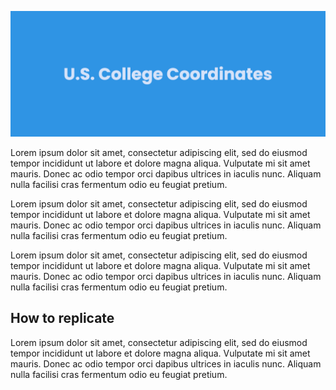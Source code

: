 ![U.S. College Coordinates repo banner](./img/us-college-coordinates-banner.png)

Lorem ipsum dolor sit amet, consectetur adipiscing elit, sed do eiusmod tempor incididunt ut labore et dolore magna aliqua. Vulputate mi sit amet mauris. Donec ac odio tempor orci dapibus ultrices in iaculis nunc. Aliquam nulla facilisi cras fermentum odio eu feugiat pretium.

Lorem ipsum dolor sit amet, consectetur adipiscing elit, sed do eiusmod tempor incididunt ut labore et dolore magna aliqua. Vulputate mi sit amet mauris. Donec ac odio tempor orci dapibus ultrices in iaculis nunc. Aliquam nulla facilisi cras fermentum odio eu feugiat pretium.

Lorem ipsum dolor sit amet, consectetur adipiscing elit, sed do eiusmod tempor incididunt ut labore et dolore magna aliqua. Vulputate mi sit amet mauris. Donec ac odio tempor orci dapibus ultrices in iaculis nunc. Aliquam nulla facilisi cras fermentum odio eu feugiat pretium.

## How to replicate

Lorem ipsum dolor sit amet, consectetur adipiscing elit, sed do eiusmod tempor incididunt ut labore et dolore magna aliqua. Vulputate mi sit amet mauris. Donec ac odio tempor orci dapibus ultrices in iaculis nunc. Aliquam nulla facilisi cras fermentum odio eu feugiat pretium.
